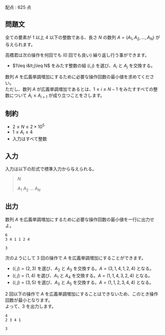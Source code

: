 配点 : $625$ 点

## 問題文

全ての要素が $1$ 以上 $4$ 以下の整数である、長さ $N$ の数列 $A=(A_1,A_2,\ldots,A_N)$ が与えられます。

高橋君は次の操作を何回でも ($0$ 回でも良い) 繰り返し行う事ができます。

- $1\leq i&lt;j\leq N$ をみたす整数の組 $(i,j)$ を選び、$A_i$ と $A_j$ を交換する。

数列 $A$ を広義単調増加にするために必要な操作回数の最小値を求めてください。<br>
ただし、数列 $A$ が広義単調増加であるとは、$1\leq i\leq N-1$ をみたすすべての整数について $A_i\leq A_{i+1}$ が成り立つことをさします。

## 制約

- $2 \leq N \leq 2\times 10^5$
- $1\leq A_i \leq 4$
- 入力はすべて整数

## 入力

入力は以下の形式で標準入力から与えられる。

> $N$
> 
> $A_1$ $A_2$ $\ldots$ $A_N$

## 出力

数列 $A$ を広義単調増加にするために必要な操作回数の最小値を一行に出力せよ。

```input1
6
3 4 1 1 2 4
```

```output1
3
```

次のようにして $3$ 回の操作で $A$ を広義単調増加にすることができます。

- $(i,j)=(2,3)$ を選び、$A_2$ と $A_3$ を交換する。$A=(3,1,4,1,2,4)$ となる。
- $(i,j)=(1,4)$ を選び、$A_1$ と $A_4$ を交換する。$A=(1,1,4,3,2,4)$ となる。
- $(i,j)=(3,5)$ を選び、$A_3$ と $A_5$ を交換する。$A=(1,1,2,3,4,4)$ となる。

$2$ 回以下の操作で $A$ を広義単調増加にすることはできないため、このとき操作回数が最小となります。<br>
よって、$3$ を出力します。

```input2
4
2 3 4 1
```

```output2
3
```